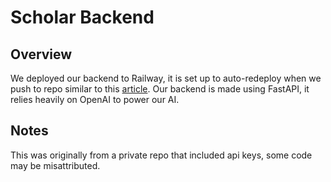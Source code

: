 # Scholar Backend
## Overview
We deployed our backend to Railway, it is set up to auto-redeploy when we push to repo similar to this [article](https://faun.pub/deploy-a-fastapi-website-to-railway-c08df2a1e878). Our backend is made using FastAPI, it relies heavily on OpenAI to power our AI.

## Notes
This was originally from a private repo that included api keys, some code may be misattributed.

